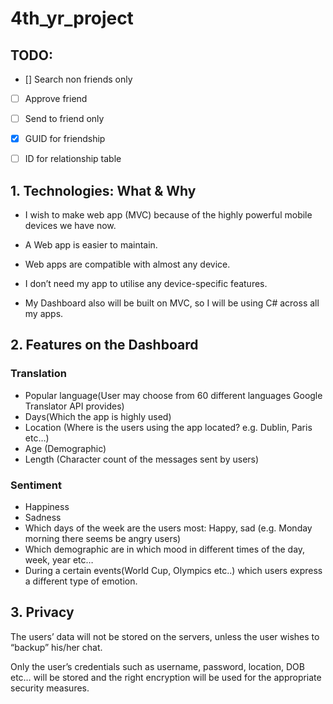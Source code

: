 # 4th_yr_project
## TODO:


- [] Search non friends only

- [ ] Approve friend

- [ ] Send to friend only

- [x] GUID for friendship

- [ ] ID for relationship table

## 1. Technologies: What & Why

   * I wish to make web app (MVC) because of the highly powerful mobile devices we have now.

   * A Web app is easier to maintain.
   
   * Web apps are compatible with almost any device.
   
   * I don’t need my app to utilise any device-specific features.
   
   * My Dashboard also will be built on MVC, so I will be using C# across all my apps.
## 2. Features on the Dashboard
### Translation	
* Popular language(User may choose from 60 different languages Google Translator API provides)	 
* Days(Which the app is highly used)	
* Location (Where is the users using the app located? e.g. Dublin, Paris etc…)
* Age (Demographic)
* Length (Character count of the messages sent by users)

### Sentiment

* Happiness
* Sadness
* Which days of the week are the users most: Happy, sad (e.g. Monday morning there seems be angry users)
* Which demographic are in which mood in different times of the day, week, year etc…
* During a certain events(World Cup, Olympics etc..) which users express a different type of emotion.

## 3. Privacy

The users’ data will not be stored on the servers, unless the user wishes to “backup” his/her chat.

Only the user’s credentials such as username, password, location, DOB etc… will be stored and the right encryption will be used for the 		appropriate 	security measures.
